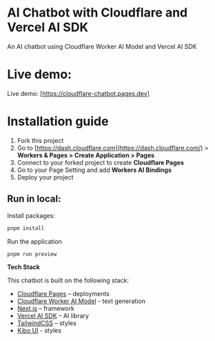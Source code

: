 # AI Chatbot with Cloudflare and Vercel AI SDK

An AI chatbot using Cloudflare Worker AI Model and Vercel AI SDK

# Live demo:
Live demo: [https://cloudflare-chatbot.pages.dev]


# Installation guide

1. Fork this project
2. Go to [https://dash.cloudflare.com](https://dash.cloudflare.com/) > **Workers & Pages > Create Application > Pages**
3. Connect to your forked project to create **Cloudflare Pages**
4. Go to your Page Setting and add **Workers AI Bindings** 
5. Deploy your project

## Run in local:

Install packages:

```bash
pnpm install
```

Run the application

```bash
pnpm run preview
```

**Tech Stack**

This chatbot is built on the following stack:

- [Cloudflare Pages](https://pages.cloudflare.com) – deployments
- [Cloudflare Worker AI Model](https://developers.cloudflare.com/workers-ai/models/) - text generation
- [Next.js](https://nextjs.org/) – framework
- [Vercel AI SDK](https://sdk.vercel.ai/docs) – AI library
- [TailwindCSS](https://tailwindcss.com/) – styles
- [Kibo UI](http://www.kibo-ui.com) - styles

